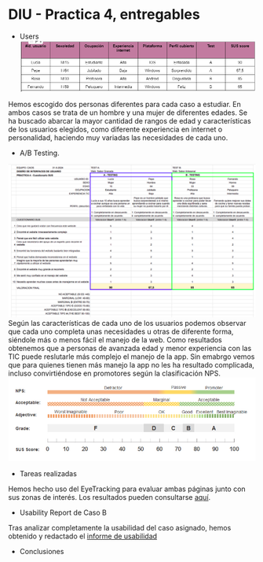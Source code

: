 # DIU - Practica 4, entregables

* Users
![Usuarios](usuarios.png)

Hemos escogido dos personas diferentes para cada caso a estudiar. En ambos casos se trata de un hombre y una mujer de diferentes edades. Se ha buscado abarcar la mayor cantidad de rangos de edad y características de los usuarios elegidos, como diferente experiencia en internet o personalidad, haciendo muy variadas las necesidades de cada uno. 

* A/B Testing.
  
![ResultadoSUS](/img/SUS.png)
Según las características de cada uno de los usuarios podemos observar que cada uno completa unas necesidades u otras de diferente forma, siéndole más o menos fácil el manejo de la web. Como resultados obtenemos que a personas de avanzada edad y menor experiencia con las TIC puede reslutarle más complejo el manejo de la app. Sin emabrgo vemos que para quienes tienen más manejo la app no les ha resultado complicada, incluso convirtiéndose en promotores según la clasificación NPS. 
![EscalaSUS](/img/escalaSUS.jpg)

* Tareas realizadas
  
Hemos hecho uso del EyeTracking para evaluar ambas páginas junto con sus zonas de interés. Los resultados pueden consultarse [aquí](EyeTracking/). 

* Usability Report de Caso B
  
Tras analizar completamente la usabilidad del caso asignado, hemos obtenido y redactado el [informe de usabilidad](Informe_usabilidad-SaborArtesanal.pdf)

* Conclusiones
